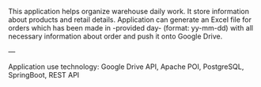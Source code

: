 This application helps organize warehouse daily work. It store information about products and retail details. Application can generate an Excel file for orders which has been made in -provided day- (format: yy-mm-dd) with all necessary information about order and push it onto Google Drive. 

—

Application use technology: Google Drive API, Apache POI, PostgreSQL, SpringBoot, REST API